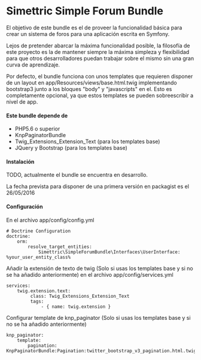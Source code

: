 Simettric Simple Forum Bundle
=============================

El objetivo de este bundle es el de proveer la funcionalidad básica para crear un sistema de foros para una aplicación escrita en Symfony.

Lejos de pretender abarcar la máxima funcionalidad posible, la filosofía de este proyecto es la de mantener siempre la máxima simpleza y flexibilidad para que otros desarrolladores puedan trabajar sobre el mismo sin una gran curva de aprendizaje.

Por defecto, el bundle funciona con unos templates que requieren disponer de un layout en app/Resources/views/base.html.twig implementando bootstrap3 junto a los bloques "body" y "javascripts" en el.
Esto es completamente opcional, ya que estos templates se pueden sobreescribir a nivel de app.


#### Este bundle depende de 

* PHP5.6 o superior
* KnpPaginatorBundle
* Twig_Extensions_Extension_Text (para los templates base)
* JQuery y Bootstrap (para los templates base)


#### Instalación

TODO, actualmente el bundle se encuentra en desarrollo.

La fecha prevista para disponer de una primera versión en packagist es el 26/05/2016 

#### Configuración

En el archivo app/config/config.yml

    # Doctrine Configuration
    doctrine:
        orm:
            resolve_target_entities:
                Simettric\SimpleForumBundle\Interfaces\UserInterface: %your_user_entity_class%
                

Añadir la extensión de texto de twig (Solo si usas los templates base y si no se ha añadido anteriormente) en el archivo app/config/services.yml

    services:
        twig.extension.text:
             class: Twig_Extensions_Extension_Text
             tags:
                 - { name: twig.extension }

Configurar template de knp_paginator (Solo si usas los templates base y si no se ha añadido anteriormente)

    knp_paginator:
        template:
            pagination: KnpPaginatorBundle:Pagination:twitter_bootstrap_v3_pagination.html.twig



